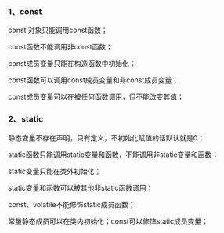 ### 1、const

const 对象只能调用const函数；

const函数不能调用非const函数；

const成员变量只能在构造函数中初始化；

const函数可以调用const成员变量和非const成员变量；

const成员变量可以在被任何函数调用，但不能改变其值；

### 2、static

静态变量不存在声明，只有定义，不初始化赋值的话默认就是0；

static函数只能调用static变量和函数，不能调用非static变量和函数；

static变量只能在类外初始化；

static变量和函数可以被其他非static函数调用；







const、volatile不能修饰static成员函数；

常量静态成员可以在类内初始化；const可以修饰static成员变量；

